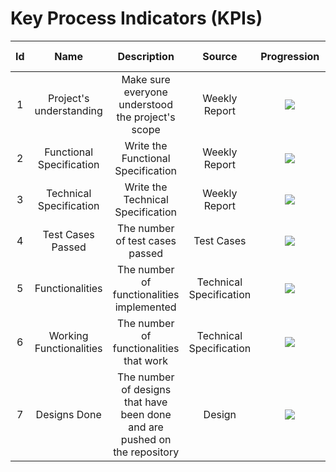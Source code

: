 # Key Process Indicators (KPIs)

Id | Name | Description | Source | Progression | Deadline | Time required | Time spent | People involved
:---: | :---: | :---: | :---: | :---: | :---: | :---: | :---: | :---:
1 | Project's understanding | Make sure everyone understood the project's scope | Weekly Report | ![](https://geps.dev/progress/100) | 11/06/2023 | 3h | 3h | All the team
2 | Functional Specification | Write the Functional Specification | Weekly Report | ![](https://geps.dev/progress/85) | 11/13/2023 | 8h - 11h | 8h | Aurélien and Clémentine
3 | Technical Specification | Write the Technical Specification | Weekly Report | ![](https://geps.dev/progress/0) | 11/20:2023 | 8h - 11h | 0h | Paul
4 | Test Cases Passed | The number of test cases passed | Test Cases | ![](https://geps.dev/progress/0) | 12/21/2023 | 8h - 11h | 0h | Gaël
5 | Functionalities | The number of functionalities implemented | Technical Specification | ![](https://geps.dev/progress/0) | 12/11/2023 | 8h - 11h | 0h | Clémentine and Mathias
6 | Working Functionalities | The number of functionalities that work | Technical Specification | ![](https://geps.dev/progress/0) | 12/21/2023 | 8h - 11h | 0h | Gaël, Mathias and Clémentine
7 | Designs Done | The number of designs that have been done and are pushed on the repository | Design | ![](https://geps.dev/progress/0) | 11/20/2023 | 5h | 30m | Laurent